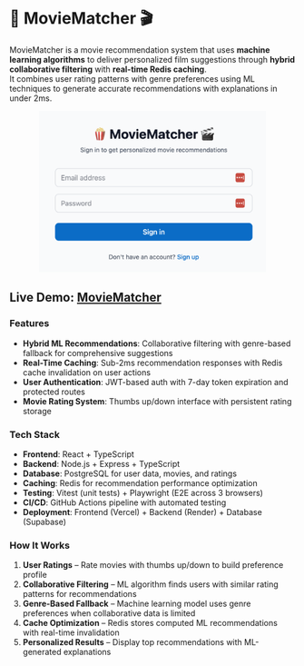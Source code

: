 # 🍿 MovieMatcher 🎬

MovieMatcher is a movie recommendation system that uses **machine learning algorithms** to deliver personalized film suggestions through **hybrid collaborative filtering** with **real-time Redis caching**.  
It combines user rating patterns with genre preferences using ML techniques to generate accurate recommendations with explanations in under 2ms.

<p align="center">
  <img src="images/pic.png" alt="moviematcher homepage" width="400"/>
</p>

## **Live Demo:** [MovieMatcher](https://movie-matcher-tiffany.vercel.app/)

### Features

- **Hybrid ML Recommendations**: Collaborative filtering with genre-based fallback for comprehensive suggestions
- **Real-Time Caching**: Sub-2ms recommendation responses with Redis cache invalidation on user actions
- **User Authentication**: JWT-based auth with 7-day token expiration and protected routes
- **Movie Rating System**: Thumbs up/down interface with persistent rating storage

### Tech Stack

- **Frontend**: React + TypeScript
- **Backend**: Node.js + Express + TypeScript  
- **Database**: PostgreSQL for user data, movies, and ratings
- **Caching**: Redis for recommendation performance optimization
- **Testing**: Vitest (unit tests) + Playwright (E2E across 3 browsers)
- **CI/CD**: GitHub Actions pipeline with automated testing
- **Deployment**: Frontend (Vercel) + Backend (Render) + Database (Supabase)

### How It Works

1. **User Ratings** – Rate movies with thumbs up/down to build preference profile
2. **Collaborative Filtering** – ML algorithm finds users with similar rating patterns for recommendations  
3. **Genre-Based Fallback** – Machine learning model uses genre preferences when collaborative data is limited
4. **Cache Optimization** – Redis stores computed ML recommendations with real-time invalidation
5. **Personalized Results** – Display top recommendations with ML-generated explanations
